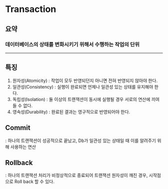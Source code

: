 # Transaction

## 요약

### 데이터베이스의 상태를 변화시키기 위해서 수행하는 작업의 단위

---
## 특징

1. 원자성(Atomicity) : 작업이 모두 반영되던지 아니면 전혀 반영되지 않아야 한다.
2. 일관성(Consistency) : 실행이 완료되면 언제나 일관성 있는 상태를 유지해야 한다.
3. 독립성(Isolation) : 둘 이상의 트랜잭션이 동시에 실행될 경우 서로의 연산에 끼여들 수 없다.
4. 영속성(Durability) : 완료된 결과는 영구적으로 반영되어야 한다.
   
## Commit
: 하나의 트랜잭션이 성공적으로 끝났고, Db가 일관성 있는 상태일 때 이를 알려주기 위해 사용하는 연산

## Rollback
: 하나의 트랜잭션 처리가 비정상적으로 종료되어 트랜잭션 원자성이 깨진 경우, 시작점으로 Roll back 할 수 있다.
